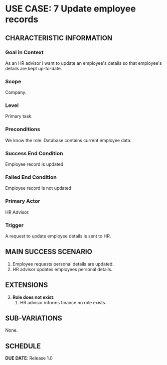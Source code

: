 # USE CASE: 7 Update employee records

## CHARACTERISTIC INFORMATION

### Goal in Context

As an HR advisor I want to update an employee's details so that employee's details are kept up-to-date.
### Scope

Company.

### Level

Primary task.

### Preconditions

We know the role.  Database contains current employee data.

### Success End Condition

Employee record is updated

### Failed End Condition

Employee record is not updated

### Primary Actor

HR Advisor.

### Trigger

A request to update employee details is sent to HR.

## MAIN SUCCESS SCENARIO

1. Employee requests personal details are updated.
2. HR advisor updates employees personal details.

## EXTENSIONS

3. **Role does not exist**:
    1. HR advisor informs finance no role exists.

## SUB-VARIATIONS

None.

## SCHEDULE

**DUE DATE**: Release 1.0
